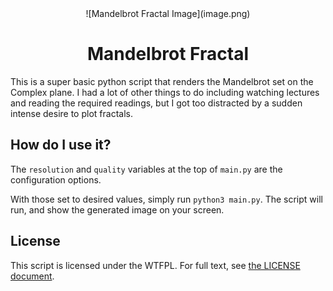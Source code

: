 <div align="center">
![Mandelbrot Fractal Image](image.png)

# Mandelbrot Fractal
</div>

This is a super basic python script that renders the Mandelbrot set on the Complex plane. I had a lot of other things to do including watching lectures and reading the required readings, but I got too distracted by a sudden intense desire to plot fractals.

## How do I use it?

The `resolution` and `quality` variables at the top of `main.py` are the configuration options.

With those set to desired values, simply run `python3 main.py`. The script will run, and show the generated image on your screen.

## License

This script is licensed under the WTFPL. For full text, see [the LICENSE document](LICENSE.md).
